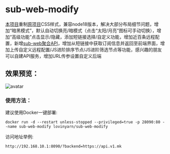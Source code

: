 # sub-web-modify
[本项目](https://sub.shiuan.vip)重制[原项目](https://github.com/CareyWang/sub-web)CSS样式，兼容node18版本，解决大部分布局细节问题，增加“暗黑模式”，默认自动切换亮/暗模式（点击“太阳/月亮”图标可手动切换），增加“高级功能”点击显示/隐藏，添加短链接选择/自定义功能，增加近百条远程配置，新增[sub-web聚合API](https://github.com/youshandefeiyang/sub-web-api)，增加从短链接中获取订阅信息并返回至前端界面，增加上传自定义远程配置/JS进阶排序节点/JS进阶筛选节点等功能，感兴趣的朋友可以自建API服务，增加URL传参设置自定义后端<br/>
## 效果预览：
![avatar](https://raw.githubusercontent.com/youshandefeiyang/webcdn/main/sub-web-modify.GIF)
### 使用方法：
建议使用Docker一键部署:
```
docker run -d --restart unless-stopped --privileged=true -p 28090:80 --name sub-web-modify lovinyarn/sub-web-modify
```
访问地址举例:
```
http://192.168.10.1:8090/?backend=https://api.v1.mk
```
